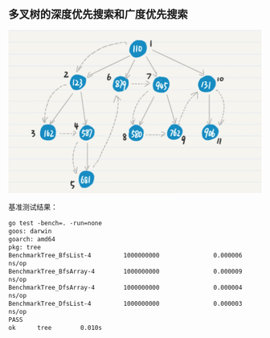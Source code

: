 ## 多叉树的深度优先搜索和广度优先搜索
![tree](./tree.jpg)

基准测试结果：
```cassandraql
go test -bench=. -run=none
goos: darwin
goarch: amd64
pkg: tree
BenchmarkTree_BfsList-4         1000000000               0.000006 ns/op
BenchmarkTree_BfsArray-4        1000000000               0.000009 ns/op
BenchmarkTree_DfsArray-4        1000000000               0.000004 ns/op
BenchmarkTree_DfsList-4         1000000000               0.000003 ns/op
PASS
ok      tree        0.010s
```